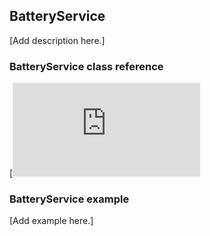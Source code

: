 ## BatteryService

[Add description here.]

### BatteryService class reference

[![View code](https://os.mbed.com/docs/v5.7/mbed-os-api-doxy/class_battery_service.html)

### BatteryService example

[Add example here.]

